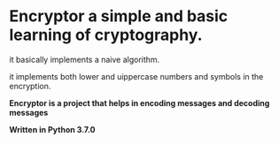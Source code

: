 # Encryptor a simple and basic learning of cryptography.

it basically implements a naive algorithm.

it implements both lower and uippercase numbers and symbols in the encryption.



**Encryptor is a project that helps in encoding messages and decoding messages**

**Written in Python 3.7.0**
